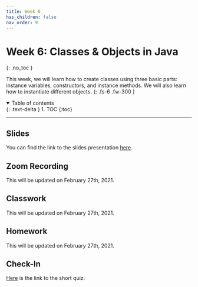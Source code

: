 ```yaml
---
title: Week 6
has_children: false
nav_order: 9
---
```


# Week 6: Classes & Objects in Java
{: .no_toc }

This week, we will learn how to create classes using three basic parts: instance variables, constructors, and instance methods. We will also learn how to instantiate different objects.
{: .fs-6 .fw-300 }

<details open markdown="block">
  <summary>
    Table of contents
  </summary>
  {: .text-delta }
1. TOC
{:toc}
</details>

---

## Slides

You can find the link to the slides presentation [here](https://docs.google.com/presentation/d/15OTSkhfbMFClPISJVRoqX1dG6Q7WALh0KFQE9NTPxoY/edit?usp=sharing).

## Zoom Recording

This will be updated on February 27th, 2021.

## Classwork

This will be updated on February 27th, 2021.

## Homework

This will be updated on February 27th, 2021.

## Check-In

[Here](https://forms.gle/1a5HeCZKBJ1nqHLDA) is the link to the short quiz.